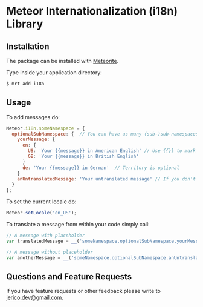 Meteor Internationalization (i18n) Library
==========================================

Installation
------------

The package can be installed with [Meteorite](https://github.com/oortcloud/meteorite/).

Type inside your application directory:

``` sh
$ mrt add i18n
```

Usage
-----

To add messages do:

``` javascript
Meteor.i18n.someNamespace = {
  optionalSubNamespace: {  // You can have as many (sub-)sub-namespaces as you like.
    yourMessage: {
      en: {
        US: 'Your {{message}} in American English' // Use {{}} to mark placeholders.
        GB: 'Your {{message}} in British English'
      }
      de: 'Your {{message}} in German'  // Territory is optional
    }
    anUntranslatedMessage: 'Your untranslated message' // If you don't set a language the same message will be returned for all languages.
  }
};
```

To set the current locale do:

``` javascript
Meteor.setLocale('en_US');
```

To translate a message from within your code simply call:

``` javascript
// A message with placeholder
var translatedMessage = __('someNamespace.optionalSubNamespace.yourMessage', {message: 'some placeholder content'});

// A message without placeholder
var anotherMessage = __('someNamespace.optionalSubNamespace.anUntranslatedMessage');
```

Questions and Feature Requests
------------------------------

If you have feature requests or other feedback please write to jerico.dev@gmail.com.
